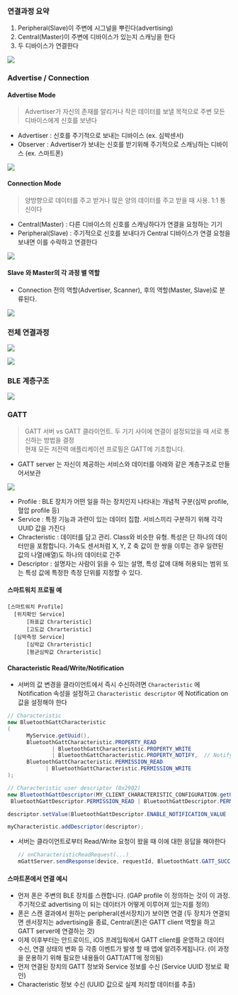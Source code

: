 ### 연결과정 요약
1. Peripheral(Slave)이 주변에 시그널을 뿌린다(advertising)
2. Central(Master)이 주변에 디바이스가 있는지 스캐닝을 한다
3. 두 디바이스가 연결한다

![](https://media.vlpt.us/images/zhemdrawer/post/337793ec-7632-4424-bc8a-f74ed643a0d7/bluetooth-ble-roles.png)

### Advertise / Connection

#### Advertise Mode
>Advertiser가 자신의 존재를 알리거나 작은 데이터를 보낼 목적으로 주변 모든 디바이스에게 신호를 보낸다

- Advertiser : 신호를 주기적으로 보내는 디바이스 (ex. 심박센서)
- Observer : Advertiser가 보내는 신호를 받기위해 주기적으로 스캐닝하는 디바이스 (ex. 스마트폰)

![](https://yonghyunlee.gitlab.io/assets/img/BLE.png)

#### Connection Mode
>양방향으로 데이터를 주고 받거나 많은 양의 데이터를 주고 받을 때 사용. 1:1 통신이다

- Central(Master) : 다른 디바이스의 신호를 스캐닝하다가 연결을 요청하는 기기
- Peripheral(Slave) : 주기적으로 신호를 보내다가 Central 디바이스가 연결 요청을 보내면 이를 수락하고 연결한다

![](https://developer.apple.com/library/archive/documentation/NetworkingInternetWeb/Conceptual/CoreBluetooth_concepts/Art/CBDevices1_2x.png)

#### Slave 와 Master의 각 과정 별 역할

- Connection 전의 역할(Advertiser, Scanner), 후의 역할(Master, Slave)로 분류된다.

![](https://enidanny.github.io/assets/images/ble-connection.png)

### 전체 연결과정

![](https://img1.daumcdn.net/thumb/R1280x0/?scode=mtistory2&fname=https%3A%2F%2Fblog.kakaocdn.net%2Fdn%2FDIwoJ%2FbtqUpaNXJpz%2F8FqxITJKGKEAWxXDRmuyL0%2Fimg.png)

![](https://img1.daumcdn.net/thumb/R1280x0/?scode=mtistory2&fname=https%3A%2F%2Fblog.kakaocdn.net%2Fdn%2Fb8erTu%2FbtqUnK9PoZ4%2FodCpd0DvA5fNwRAhNRkt90%2Fimg.png)

### BLE 계층구조

![](https://punchthrough.com/wp-content/uploads/2017/11/throughput-part-2-graphic-01.png)

### GATT

>GATT 서버 vs GATT 클라이언트. 두 기기 사이에 연결이 설정되었을 때 서로 통신하는 방법을 결정  
현재 모든 저전력 애플리케이션 프로필은 GATT에 기초합니다.

- GATT server 는 자신이 제공하는 서비스와 데이터를 아래와 같은 계층구조로 만들어서보관

![](https://cdn-learn.adafruit.com/assets/assets/000/013/828/large1024/microcontrollers_GattStructure.png?1390836057)

- Profile : BLE 장치가 어떤 일을 하는 장치인지 나타내는 개념적 구분(심박 profile, 혈압 profile 등)
- Service : 특정 기능과 과련이 있는 데이터 집합. 서비스끼리 구분하기 위해 각각 UUID 값을 가진다
- Chracteristic : 데이터를 담고 관리. Class와 비슷한 유형. 특성은 단 하나의 데이터만을 포함합니다. 가속도 센서처럼 X, Y, Z 축 값이 한 쌍을 이루는 경우 일련된 값의 나열(배열)도 하나의 데이터로 간주
- Descriptor : 설명자는 사람이 읽을 수 있는 설명, 특성 값에 대해 허용되는 범위 또는 특성 값에 특정한 측정 단위를 지정할 수 있다.

#### 스마트워치 프로필 예

```
[스마트워치 Profile]
  [위치확인 Service]
      [좌표값 Chrarteristic]
      [고도값 Chrarteristic]
  [심박측정 Service]
      [심박값 Chrarteristic]
      [평균심박값 Chrarteristic]
```

#### Characteristic Read/Write/Notification

- 서버의 값 변경을 클라이언트에서 즉시 수신하려면 `Characteristic` 에 Notification 속성을 설정하고
`Characteristic descriptor` 에 Notification on 값을 설정해야 한다
```java
// Characteristic
new BluetoothGattCharacteristic
(
      MyService.getUuid(),
      BluetoothGattCharacteristic.PROPERTY_READ
              | BluetoothGattCharacteristic.PROPERTY_WRITE
              | BluetoothGattCharacteristic.PROPERTY_NOTIFY,  // Notify
      BluetoothGattCharacteristic.PERMISSION_READ 
            | BluetoothGattCharacteristic.PERMISSION_WRITE
);

// Characteristic user descriptor (0x2902)
new BluetoothGattDescriptor(MY_CLIENT_CHARACTERISTIC_CONFIGURATION.getUuid(),
 BluetoothGattDescriptor.PERMISSION_READ | BluetoothGattDescriptor.PERMISSION_WRITE);

descriptor.setValue(BluetoothGattDescriptor.ENABLE_NOTIFICATION_VALUE

myCharacteristic.addDescriptor(descriptor);
```
- 서버는 클라이언트로부터 Read/Write 요청이 왔을 때 이에 대한 응답을 해야한다
  ```java
  // onCharacteristicReadRequest(...)
  mGattServer.sendResponse(device, requestId, BluetoothGatt.GATT_SUCCESS, 0, characteristic.getValue());  
  ```
  


#### 스마트폰에서 연결 예시
- 먼저 폰은 주변의 BLE 장치를 스캔합니다. (GAP profile 이 정의하는 것이 이 과정. 주기적으로 advertising 이 되는 데이터가 어떻게 이루어져 있는지를 정의)
- 폰은 스캔 결과에서 원하는 peripheral(센서장치)가 보이면 연결 (두 장치가 연결되면 센서장치는 advertising을 종료, Central(폰)은 GATT client 역할을 하고 GATT server에 연결하는 것)
- 이제 이후부터는 안드로이드, iOS 프레임웍에서 GATT client를 운영하고 데이터 수신, 연결 상태의 변화 등 각종 이벤트가 발생 할 때 앱에 알려주게됩니다. (이 과정을 운용하기 위해 필요한 내용들이 GATT/ATT에 정의됨)
- 먼저 연결된 장치의 GATT 정보와 Service  정보를 수신 (Service UUID 정보로 확인)
- Characteristic 정보 수신 (UUID 값으로 실제 처리할 데이터를 추출)

